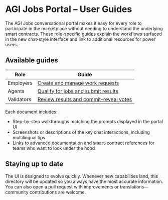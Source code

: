 # AGI Jobs Portal – User Guides

The AGI Jobs conversational portal makes it easy for every role to participate in the
marketplace without needing to understand the underlying smart contracts. These
role-specific guides explain the workflows surfaced in the new chat-style interface and
link to additional resources for power users.

## Available guides

| Role | Guide |
| --- | --- |
| Employers | [Create and manage work requests](./employer.md) |
| Agents | [Qualify for jobs and submit results](./agent.md) |
| Validators | [Review results and commit–reveal votes](./validator.md) |

Each document includes:

- Step-by-step walkthroughs matching the prompts displayed in the portal UI
- Screenshots or descriptions of the key chat interactions, including multilingual tips
- Links to advanced documentation and smart-contract references for teams who want to
  look under the hood

## Staying up to date

The UI is designed to evolve quickly. Whenever new capabilities land, this directory will
be updated so you always have the most accurate information. You can also open a pull
request with improvements or translations—community contributions are welcome.
